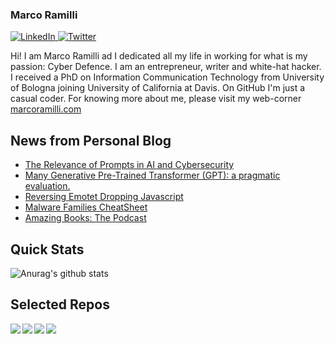 ### Marco Ramilli

<p align="left">
 <a href="https://www.linkedin.com/in/marcoramilli/" target="_blank">
    <img src="https://img.shields.io/badge/LinkedIn-%230077B5.svg?&style=flat-square&logo=linkedin&logoColor=white&color=071A2C" alt="LinkedIn">
 <a href="https://twitter.com/Marco_Ramilli/" target="_blank">
    <img src="https://img.shields.io/badge/Twitter-%231877F2.svg?&style=flat-square&logo=twitter&logoColor=white&color=071A2C" alt="Twitter">
  </a>
</p>

Hi! I am Marco Ramilli ad I dedicated all my life in working for what is my passion: Cyber Defence. I am an entrepreneur, writer and white-hat hacker. I received a PhD on Information Communication Technology from University of Bologna joining University of California at Davis. On GitHub I'm just a casual coder. For knowing more about me, please visit my web-corner [marcoramilli.com](https://marcoramilli.com) 

## News from Personal Blog
<!--START_SECTION:feed-->
* [The Relevance of Prompts in AI and Cybersecurity](https:&#x2F;&#x2F;marcoramilli.com&#x2F;2023&#x2F;04&#x2F;30&#x2F;the-relevance-of-prompts-in-ai-and-cybersecurity&#x2F;)
* [Many Generative Pre-Trained Transformer (GPT): a pragmatic evaluation.](https:&#x2F;&#x2F;marcoramilli.com&#x2F;2023&#x2F;04&#x2F;12&#x2F;many-generative-pre-trained-transformer-gpt-a-pragmatic-evaluation&#x2F;)
* [Reversing Emotet Dropping Javascript](https:&#x2F;&#x2F;marcoramilli.com&#x2F;2023&#x2F;03&#x2F;22&#x2F;reversing-emotet-dropping-javascript&#x2F;)
* [Malware Families CheatSheet](https:&#x2F;&#x2F;marcoramilli.com&#x2F;2023&#x2F;03&#x2F;02&#x2F;malware-families-cheatsheet&#x2F;)
* [Amazing Books: The Podcast](https:&#x2F;&#x2F;marcoramilli.com&#x2F;2023&#x2F;02&#x2F;20&#x2F;amazing-books-the-podcast&#x2F;)
<!--END_SECTION:feed-->

## Quick Stats
![Anurag's github stats](https://github-readme-stats.vercel.app/api?username=marcoramilli&show_icons=true&hide_border=true&hide=contribs,prs])

## Selected Repos
<a href="https://github.com/marcoramilli/MalwareTrainingSets">
  <img align="left" src="https://github-readme-stats.vercel.app/api/pin/?username=marcoramilli&repo=MalwareTrainingSets" />
</a>
<a href="https://github.com/marcoramilli/PhishingKitTracker">
  <img align="left" src="https://github-readme-stats.vercel.app/api/pin/?username=marcoramilli&repo=PhishingKitTracker" />
</a>
<a href="https://github.com/marcoramilli/malcontrol">
  <img align="left" src="https://github-readme-stats.vercel.app/api/pin/?username=marcoramilli&repo=malcontrol" />
</a>
<a href="https://github.com/marcoramilli/APT34">
  <img align="left" src="https://github-readme-stats.vercel.app/api/pin/?username=marcoramilli&repo=APT34" />
</a>
